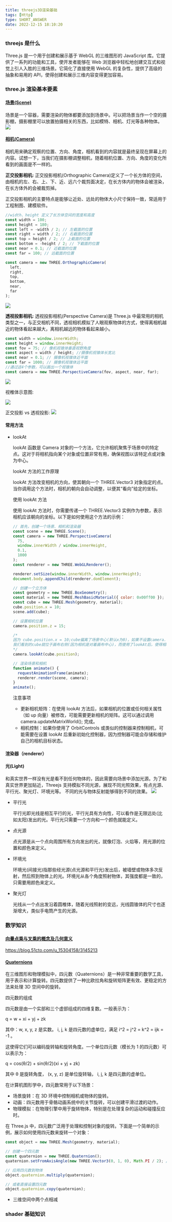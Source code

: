 ```yaml
---
title: threejs3D渲染基础
tags: [Http]
type: SHORT_ANSWER
date: 2022-12-15 18:10:20
---
```


### threejs 是什么

Three.js 是一个用于创建和展示基于 WebGL 的三维图形的 JavaScript 库。它提供了一系列的功能和工具，使开发者能够在 Web 浏览器中轻松地创建交互式和视觉上引人入胜的三维场景。它简化了直接使用 WebGL 的复杂性，提供了高级的抽象和易用的 API，使得创建和展示三维内容变得更加容易。

### three.js 渲染基本要素

#### [场景(Scene)](https://threejs.org/docs/#api/zh/scenes/Scene)

场景是一个容器，需要渲染的物体都要添加到场景中。可以把场景当作一个空的摄影棚，摄影棚里可以放置拍摄相关的东西，比如模特、相机、灯光等各种物体。
![](http://blog-bed.oss-cn-beijing.aliyuncs.com/80.%E5%AE%9E%E7%8E%B0dicom-viewer/scene.png)

#### [相机(Camera)](https://threejs.org/docs/?q=came#api/zh/cameras/Camera)

相机用来确定观察的位置、方向、角度，相机看到的内容就是最终呈现在屏幕上的内容。试想一下，当我们在摄影棚调整相机，随着相机位置、方向、角度的变化所看到的画面是不一样的。

**正交投影相机:**
正交投影相机(Orthographic Camera)定义了一个长方体的空间，由相机的左、右、上、下、近、远六个裁剪面决定，在长方体内的物体会被渲染，在长方体外的会被裁剪掉。

正交投影相机的主要特点是能够让近处、远处的物体大小尺寸保持一致，常适用于工程制图、建模软件。

<!-- ![](http://blog-bed.oss-cn-beijing.aliyuncs.com/80.%E5%AE%9E%E7%8E%B0dicom-viewer/orthographic-projection.png) -->

```js
//width、height 定义了长方体空间的宽度和高度
const width = 100;
const height = 180;
const left = -width / 2; // 左截面的位置
const right = width / 2; // 右截面的位置
const top = height / 2; // 上截面的位置
const bottom = -height / 2; // 下截面的位置
const near = 0.1; // 近截面的位置
const far = 100; // 远截面的位置

const camera = new THREE.OrthographicCamera(
  left,
  right,
  top,
  bottom,
  near,
  far
);
```

![](https://blog-bed.oss-cn-beijing.aliyuncs.com/81.threejs3D%E6%B8%B2%E6%9F%93%E5%9F%BA%E7%A1%80/orthographic-camera.webp)

**透视投影相机:**
透视投影相机(Perspective Camera)是 Three.js 中最常用的相机类型之一，与正交相机不同，透视相机模拟了人眼观察物体的方式，使得离相机越近的物体看起来越大，离相机越远的物体看起来越小。

```js
const width = window.innerWidth;
const height = window.innerHeight;
const fov = 75; // 像机视锥体垂直视野角度
const aspect = width / height; //摄像机视锥体长宽比
const near = 0.1; // 摄像机视锥体近平面
const far = 1000; // 摄像机视锥体远平面
//通过这4个参数，可以画出一个视锥体
const camera = new THREE.PerspectiveCamera(fov, aspect, near, far);
```

![](http://blog-bed.oss-cn-beijing.aliyuncs.com/80.%E5%AE%9E%E7%8E%B0dicom-viewer/perspective-road.png)

视椎体示意图:

<!-- ![](http://blog-bed.oss-cn-beijing.aliyuncs.com/80.%E5%AE%9E%E7%8E%B0dicom-viewer/perspective-projection.png) -->

![](https://blog-bed.oss-cn-beijing.aliyuncs.com/81.threejs3D%E6%B8%B2%E6%9F%93%E5%9F%BA%E7%A1%80/perspective-camera.webp)

正交投影 vs 透视投影:
![](http://blog-bed.oss-cn-beijing.aliyuncs.com/80.%E5%AE%9E%E7%8E%B0dicom-viewer/per-vs-orth.png)

#### 常用方法

- lookAt

  lookAt 函数是 Camera 对象的一个方法，它允许相机聚焦于场景中的特定点。这对于将相机指向某个对象或位置非常有用，确保视图以该特定点或对象为中心。

  lookAt 方法的工作原理

  lookAt 方法改变相机的方向，使其朝向一个 THREE.Vector3 对象指定的点。当你调用这个方法时，相机的朝向会自动调整，以便其“看向”给定的坐标。

  使用 lookAt 方法

  使用 lookAt 方法时，你需要传递一个 THREE.Vector3 实例作为参数，表示相机应该朝向的坐标。以下是如何使用这个方法的示例：

  ```js
  // 首先，创建一个场景、相机和渲染器
  const scene = new THREE.Scene();
  const camera = new THREE.PerspectiveCamera(
    75,
    window.innerWidth / window.innerHeight,
    0.1,
    1000
  );
  const renderer = new THREE.WebGLRenderer();

  renderer.setSize(window.innerWidth, window.innerHeight);
  document.body.appendChild(renderer.domElement);

  // 创建一个立方体
  const geometry = new THREE.BoxGeometry();
  const material = new THREE.MeshBasicMaterial({ color: 0x00ff00 });
  const cube = new THREE.Mesh(geometry, material);
  cube.position.x = 10;
  scene.add(cube);

  // 设置相机位置
  camera.position.z = 15;

  /*
  因为 cube.position.x = 10;cube偏离了场景中心(默认x为0)，如果不设置camera.lookAt(cube.position)，
  我们看到的cube就位于画布右侧(因为相机是对着画布中心)，而使用了lookAt后，使得相机对准了cube，所以看上去cube就位于画布中心
  */
  camera.lookAt(cube.position);

  // 渲染场景和相机
  function animate() {
    requestAnimationFrame(animate);
    renderer.render(scene, camera);
  }
  animate();
  ```

  注意事项

  - 更新相机矩阵：在使用 lookAt 方法后，如果相机的位置或任何相关属性（如 up 向量）被修改，可能需要更新相机的矩阵。这可以通过调用 camera.updateMatrixWorld(); 完成。
  - 相机控制：如果你使用了 OrbitControls 或类似的控制器来控制相机，可能需要在设置 lookAt 后重新初始化控制器，因为控制器可能会存储和维护自己的相机目标状态。

#### 渲染器（renderer）

#### 光(Light)

和真实世界一样没有光是看不到任何物体的，因此需要向场景中添加光源。为了和真实世界更加贴近，Threejs 支持模拟不同光源，展现不同光照效果，有点光源、平行光、聚光灯、环境光等。 不同的光与物体反射能够得到不同的效果。
![](http://blog-bed.oss-cn-beijing.aliyuncs.com/80.%E5%AE%9E%E7%8E%B0dicom-viewer/light.png)

- 平行光

  平行光即光线是相互平行的光，平行光具有方向性，可以看作是无限远处(比如太阳)发出的光。平行光只需要一个方向和一个颜色就能定义。

- 点光源

  点光源是从一个点向周围所有方向发出的光，就像灯泡、火焰等，用光源的位置和颜色来定义。

- 环境光

  环境光(间接光)指那些经光源(点光源和平行光)发出后，被墙壁或物体多次反射，然后照到物体上的光。环境光从各个角度照射物体，其强度都是一致的，只需要用颜色来定义。

- 聚光灯

  光线从一个点出发沿着圆椎体，随着光线照射的变远，光线圆锥体的尺寸也逐渐增大，类似手电筒产生的光源。

### 数学知识

#### [向量点乘与叉乘的概念及几何意义](https://zhuanlan.zhihu.com/p/359975221)

https://blog.51cto.com/u_15304158/3145213

#### [Quaternions](https://zh.wikipedia.org/wiki/%E5%9B%9B%E5%85%83%E6%95%B8)

在三维图形和物理模拟中，四元数（Quaternions）是一种非常重要的数学工具，用于表示和计算旋转。四元数提供了一种比欧拉角和旋转矩阵更有效、更稳定的方法来处理 3D 空间中的旋转。

四元数的组成

四元数是由一个实部和三个虚部组成的四维复数。一般表示为：

q = w + xi + yj + zk

其中：w, x, y, z 是实数。 i, j, k 是四元数的虚单位，满足 i^2 = j^2 = k^2 = ijk = -1 。

这使得它们可以编码旋转轴和旋转角度。一个单位四元数（模长为 1 的四元数）可以表示为：

q = cos(θ/2) + sin(θ/2)(xi + yj + zk)

其中 θ 是旋转角度， (x, y, z) 是单位旋转轴， i, j, k 是四元数的虚单位。

在计算机图形学中，四元数常用于以下场景：

- 场景旋转：在 3D 环境中控制相机或物体的旋转。
- 动画：四元数用于骨骼动画系统中的关节旋转，可以创建平滑过渡的动作。
- 物理模拟：在物理引擎中用于旋转物体，特别是在处理复杂的运动和碰撞反应时。

在 Three.js 中，四元数广泛用于处理和控制对象的旋转。下面是一个简单的示例，展示如何使用四元数来旋转一个对象：

```js
const object = new THREE.Mesh(geometry, material);

// 创建一个四元数
const quaternion = new THREE.Quaternion();
quaternion.setFromAxisAngle(new THREE.Vector3(0, 1, 0), Math.PI / 2); // 沿Y轴旋转90度

// 应用四元数到物体
object.quaternion.multiply(quaternion);

// 或者直接设置四元数
object.quaternion.copy(quaternion);
```

- 三维空间中两个点相减

### shader 基础知识
